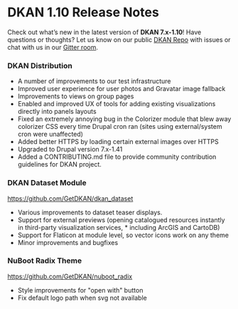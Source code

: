 # DKAN 1.10 Release Notes

Check out what’s new in the latest version of **DKAN 7.x-1.10**! Have questions or thoughts? Let us know on our public [DKAN Repo](https://github.com/GetDKAN/dkan) with issues or chat with us in our [Gitter room](https://gitter.im/GetDKAN/dkan?utm_source=badge&utm_medium=badge&utm_campaign=pr-badge&utm_content=badge).

### DKAN Distribution
- A number of improvements to our test infrastructure
- Improved user experience for user photos and Gravatar image fallback
- Improvements to views on group pages
- Enabled and improved UX of tools for adding existing visualizations directly into panels layouts
- Fixed an extremely annoying bug in the Colorizer module that blew away colorizer CSS every time Drupal cron ran (sites using external/system cron were unaffected)
- Added better HTTPS by loading certain external images over HTTPS
- Upgraded to Drupal version 7.x-1.41
- Added a CONTRIBUTING.md file to provide community contribution guidelines for DKAN project.

### DKAN Dataset Module

https://github.com/GetDKAN/dkan_dataset
- Various improvements to dataset teaser displays.
- Support for external previews (opening catalogued resources instantly in third-party visualization services, \* including ArcGIS and CartoDB)
- Support for Flaticon at module level, so vector icons work on any theme
- Minor improvements and bugfixes

### NuBoot Radix Theme

https://github.com/GetDKAN/nuboot_radix
- Style improvements for "open with" button
- Fix default logo path when svg not available
